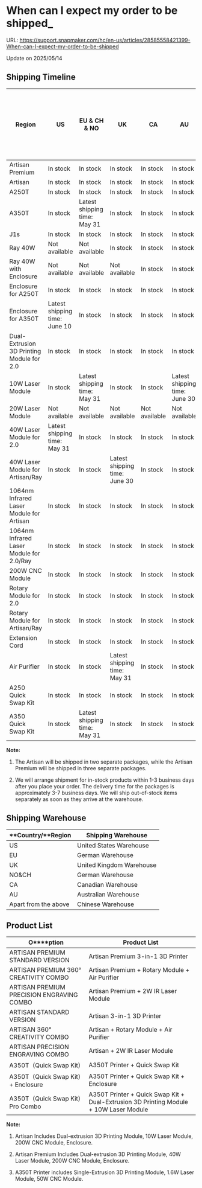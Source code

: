# When can I expect my order to be shipped_

URL: https://support.snapmaker.com/hc/en-us/articles/28585558421399-When-can-I-expect-my-order-to-be-shipped

Update on 2025/05/14

##  **Shipping Timeline**

**Region** |  **US** |  **EU & CH & NO** |  **UK** |  **CA** |  **AU** |  **Apart from the Above** (Delivery is not available to restricted areas)  
---|---|---|---|---|---|---  
Artisan Premium | In stock | In stock | In stock | In stock | In stock | In stock  
Artisan | In stock | In stock | In stock | In stock | In stock | In stock  
A250T | In stock | In stock | In stock | In stock | In stock | In stock  
A350T | In stock | Latest shipping time: May 31 | In stock | In stock | In stock | In stock  
J1s | In stock | In stock | In stock | In stock | In stock | In stock  
Ray 40W | Not available | Not available | In stock | In stock | In stock | Not available  
Ray 40W with Enclosure | Not available | Not available | Not available | In stock | In stock | Not available  
Enclosure for A250T | In stock | In stock | In stock | In stock | In stock | In stock  
Enclosure for A350T | Latest shipping time: June 10 | In stock | In stock | In stock | In stock | In stock  
Dual-Extrusion 3D Printing Module for 2.0 | In stock | In stock | In stock | In stock | In stock | In stock  
10W Laser Module | In stock | Latest shipping time: May 31 | In stock | In stock | Latest shipping time: June 30 | In stock  
20W Laser Module | Not available | Not available | Not available | Not available | Not available | Not available  
40W Laser Module for 2.0 | Latest shipping time: May 31 | In stock | In stock | In stock | In stock | In stock  
40W Laser Module for Artisan/Ray | In stock | In stock | Latest shipping time: June 30 | In stock | In stock | In stock  
1064nm Infrared Laser Module for Artisan | In stock | In stock | In stock | In stock | In stock | In stock  
1064nm Infrared Laser Module for 2.0/Ray | In stock | In stock | In stock | In stock | In stock | In stock  
200W CNC Module | In stock | In stock | In stock | In stock | In stock | In stock  
Rotary Module for 2.0 | In stock | In stock | In stock | In stock | In stock | In stock  
Rotary Module for Artisan/Ray | In stock | In stock | In stock | In stock | In stock | In stock  
Extension Cord | In stock | In stock | In stock | In stock | In stock | In stock  
Air Purifier | In stock | In stock | Latest shipping time: May 31 | In stock | In stock | In stock  
A250 Quick Swap Kit | In stock | In stock | In stock | In stock | In stock | In stock  
A350 Quick Swap Kit | In stock | Latest shipping time: May 31 | In stock | In stock | In stock | In stock  
  
**Note:**

1) The Artisan will be shipped in two separate packages, while the Artisan Premium will be shipped in three separate packages.

2) We will arrange shipment for in-stock products within 1-3 business days after you place your order. The delivery time for the packages is approximately 3-7 business days. We will ship out-of-stock items separately as soon as they arrive at the warehouse.

##  **Shipping Warehouse**

**C****o****untry/****Region** | **Shipping Warehouse**  
---|---  
US | United States Warehouse  
EU | German Warehouse  
UK | United Kingdom Warehouse  
NO&CH | German Warehouse  
CA | Canadian Warehouse  
AU | Australian Warehouse  
Apart from the above | Chinese Warehouse  
  
##  **Product List**

**O****ption** | **Product List**  
---|---  
ARTISAN PREMIUM STANDARD VERSION | Artisan Premium 3-in-1 3D Printer  
ARTISAN PREMIUM 360° CREATIVITY COMBO | Artisan Premium + Rotary Module + Air Purifier  
ARTISAN PREMIUM PRECISION ENGRAVING COMBO | Artisan Premium + 2W IR Laser Module  
ARTISAN STANDARD VERSION | Artisan 3-in-1 3D Printer  
ARTISAN 360° CREATIVITY COMBO | Artisan + Rotary Module + Air Purifier  
ARTISAN PRECISION ENGRAVING COMBO | Artisan + 2W IR Laser Module  
A350T（Quick Swap Kit） | A350T Printer + Quick Swap Kit  
A350T（Quick Swap Kit）+ Enclosure | A350T Printer + Quick Swap Kit + Enclosure  
A350T（Quick Swap Kit）Pro Combo | A350T Printer + Quick Swap Kit + Dual-Extrusion 3D Printing Module + 10W Laser Module  
  
**Note:**

1) Artisan Includes Dual-extrusion 3D Printing Module, 10W Laser Module, 200W CNC Module, Enclosure.

2) Artisan Premium Includes Dual-extrusion 3D Printing Module, 40W Laser Module, 200W CNC Module, Enclosure.

3) A350T Printer includes Single-Extrusion 3D Printing Module, 1.6W Laser Module, 50W CNC Module.
